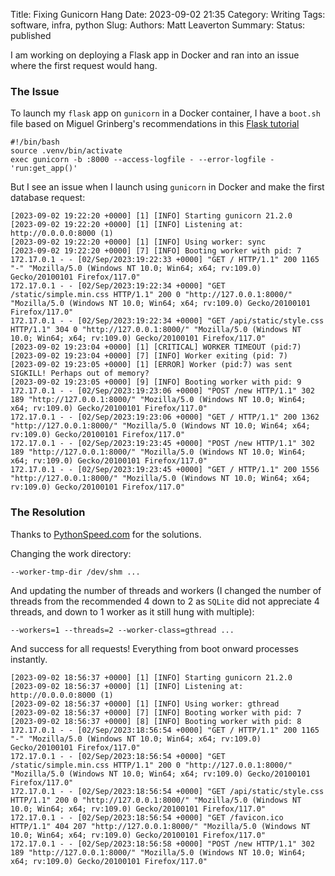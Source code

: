 Title: Fixing Gunicorn Hang
Date: 2023-09-02 21:35
Category: Writing
Tags: software, infra, python
Slug:
Authors: Matt Leaverton
Summary:
Status: published

I am working on deploying a Flask app in Docker and ran into an issue where the first request would hang.

### The Issue
To launch my `flask` app on `gunicorn` in a Docker container, I have a `boot.sh` file based on Miguel Grinberg's recommendations
in this [Flask tutorial](https://blog.miguelgrinberg.com/post/the-flask-mega-tutorial-part-xix-deployment-on-docker-containers)

```commandline
#!/bin/bash
source .venv/bin/activate
exec gunicorn -b :8000 --access-logfile - --error-logfile - 'run:get_app()'
```

But I see an issue when I launch using `gunicorn` in Docker and make the first database request:

```commandline
[2023-09-02 19:22:20 +0000] [1] [INFO] Starting gunicorn 21.2.0
[2023-09-02 19:22:20 +0000] [1] [INFO] Listening at: http://0.0.0.0:8000 (1)
[2023-09-02 19:22:20 +0000] [1] [INFO] Using worker: sync
[2023-09-02 19:22:20 +0000] [7] [INFO] Booting worker with pid: 7
172.17.0.1 - - [02/Sep/2023:19:22:33 +0000] "GET / HTTP/1.1" 200 1165 "-" "Mozilla/5.0 (Windows NT 10.0; Win64; x64; rv:109.0) Gecko/20100101 Firefox/117.0"
172.17.0.1 - - [02/Sep/2023:19:22:34 +0000] "GET /static/simple.min.css HTTP/1.1" 200 0 "http://127.0.0.1:8000/" "Mozilla/5.0 (Windows NT 10.0; Win64; x64; rv:109.0) Gecko/20100101 Firefox/117.0"
172.17.0.1 - - [02/Sep/2023:19:22:34 +0000] "GET /api/static/style.css HTTP/1.1" 304 0 "http://127.0.0.1:8000/" "Mozilla/5.0 (Windows NT 10.0; Win64; x64; rv:109.0) Gecko/20100101 Firefox/117.0"
[2023-09-02 19:23:04 +0000] [1] [CRITICAL] WORKER TIMEOUT (pid:7)
[2023-09-02 19:23:04 +0000] [7] [INFO] Worker exiting (pid: 7)
[2023-09-02 19:23:05 +0000] [1] [ERROR] Worker (pid:7) was sent SIGKILL! Perhaps out of memory?
[2023-09-02 19:23:05 +0000] [9] [INFO] Booting worker with pid: 9
172.17.0.1 - - [02/Sep/2023:19:23:06 +0000] "POST /new HTTP/1.1" 302 189 "http://127.0.0.1:8000/" "Mozilla/5.0 (Windows NT 10.0; Win64; x64; rv:109.0) Gecko/20100101 Firefox/117.0"
172.17.0.1 - - [02/Sep/2023:19:23:06 +0000] "GET / HTTP/1.1" 200 1362 "http://127.0.0.1:8000/" "Mozilla/5.0 (Windows NT 10.0; Win64; x64; rv:109.0) Gecko/20100101 Firefox/117.0"
172.17.0.1 - - [02/Sep/2023:19:23:45 +0000] "POST /new HTTP/1.1" 302 189 "http://127.0.0.1:8000/" "Mozilla/5.0 (Windows NT 10.0; Win64; x64; rv:109.0) Gecko/20100101 Firefox/117.0"
172.17.0.1 - - [02/Sep/2023:19:23:45 +0000] "GET / HTTP/1.1" 200 1556 "http://127.0.0.1:8000/" "Mozilla/5.0 (Windows NT 10.0; Win64; x64; rv:109.0) Gecko/20100101 Firefox/117.0"
```

### The Resolution
Thanks to [PythonSpeed.com](https://pythonspeed.com/articles/gunicorn-in-docker/) for
the solutions. 

Changing the work directory:

`--worker-tmp-dir /dev/shm ...`

And updating the number of threads and workers (I changed the number of threads from the recommended 4
down to 2 as `SQLite` did not appreciate 4 threads, and down to 1 worker as it still hung with multiple):

`--workers=1 --threads=2 --worker-class=gthread ...`

And success for all requests! Everything from boot onward processes instantly.

```commandline
[2023-09-02 18:56:37 +0000] [1] [INFO] Starting gunicorn 21.2.0
[2023-09-02 18:56:37 +0000] [1] [INFO] Listening at: http://0.0.0.0:8000 (1)
[2023-09-02 18:56:37 +0000] [1] [INFO] Using worker: gthread
[2023-09-02 18:56:37 +0000] [7] [INFO] Booting worker with pid: 7
[2023-09-02 18:56:37 +0000] [8] [INFO] Booting worker with pid: 8
172.17.0.1 - - [02/Sep/2023:18:56:54 +0000] "GET / HTTP/1.1" 200 1165 "-" "Mozilla/5.0 (Windows NT 10.0; Win64; x64; rv:109.0) Gecko/20100101 Firefox/117.0"
172.17.0.1 - - [02/Sep/2023:18:56:54 +0000] "GET /static/simple.min.css HTTP/1.1" 200 0 "http://127.0.0.1:8000/" "Mozilla/5.0 (Windows NT 10.0; Win64; x64; rv:109.0) Gecko/20100101 Firefox/117.0"
172.17.0.1 - - [02/Sep/2023:18:56:54 +0000] "GET /api/static/style.css HTTP/1.1" 200 0 "http://127.0.0.1:8000/" "Mozilla/5.0 (Windows NT 10.0; Win64; x64; rv:109.0) Gecko/20100101 Firefox/117.0"
172.17.0.1 - - [02/Sep/2023:18:56:54 +0000] "GET /favicon.ico HTTP/1.1" 404 207 "http://127.0.0.1:8000/" "Mozilla/5.0 (Windows NT 10.0; Win64; x64; rv:109.0) Gecko/20100101 Firefox/117.0"
172.17.0.1 - - [02/Sep/2023:18:56:58 +0000] "POST /new HTTP/1.1" 302 189 "http://127.0.0.1:8000/" "Mozilla/5.0 (Windows NT 10.0; Win64; x64; rv:109.0) Gecko/20100101 Firefox/117.0"
```
